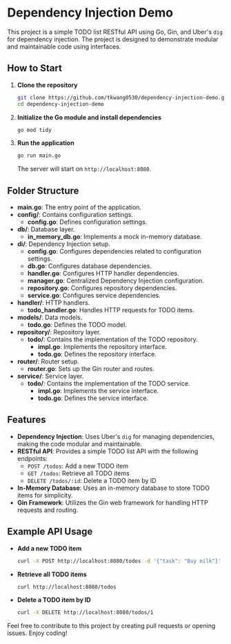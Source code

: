 # Dependency Injection Demo

This project is a simple TODO list RESTful API using Go, Gin, and Uber's `dig` for dependency injection. The project is designed to demonstrate modular and maintainable code using interfaces.

## How to Start

1. **Clone the repository**

    ```bash
    git clone https://github.com/tkwang0530/dependency-injection-demo.git
    cd dependency-injection-demo
    ```

2. **Initialize the Go module and install dependencies**

    ```bash
    go mod tidy
    ```

3. **Run the application**

    ```bash
    go run main.go
    ```

    The server will start on `http://localhost:8080`.

## Folder Structure
- **main.go**: The entry point of the application.
- **config/**: Contains configuration settings.
  - **config.go**: Defines configuration settings.
- **db/**: Database layer.
  - **in_memory_db.go**: Implements a mock in-memory database.
- **di/**: Dependency Injection setup.
  - **config.go**: Configures dependencies related to configuration settings.
  - **db.go**: Configures database dependencies.
  - **handler.go**: Configures HTTP handler dependencies.
  - **manager.go**: Centralized Dependency Injection configuration.
  - **repository.go**: Configures repository dependencies.
  - **service.go**: Configures service dependencies.
- **handler/**: HTTP handlers.
  - **todo_handler.go**: Handles HTTP requests for TODO items.
- **models/**: Data models.
  - **todo.go**: Defines the TODO model.
- **repository/**: Repository layer.
  - **todo/**: Contains the implementation of the TODO repository.
    - **impl.go**: Implements the repository interface.
    - **todo.go**: Defines the repository interface.
- **router/**: Router setup.
  - **router.go**: Sets up the Gin router and routes.
- **service/**: Service layer.
  - **todo/**: Contains the implementation of the TODO service.
    - **impl.go**: Implements the service interface.
    - **todo.go**: Defines the service interface.


## Features

- **Dependency Injection**: Uses Uber's `dig` for managing dependencies, making the code modular and maintainable.
- **RESTful API**: Provides a simple TODO list API with the following endpoints:
  - `POST /todos`: Add a new TODO item
  - `GET /todos`: Retrieve all TODO items
  - `DELETE /todos/:id`: Delete a TODO item by ID
- **In-Memory Database**: Uses an in-memory database to store TODO items for simplicity.
- **Gin Framework**: Utilizes the Gin web framework for handling HTTP requests and routing.

## Example API Usage

- **Add a new TODO item**

    ```bash
    curl -X POST http://localhost:8080/todos -d '{"task": "Buy milk"}' -H "Content-Type: application/json"
    ```

- **Retrieve all TODO items**

    ```bash
    curl http://localhost:8080/todos
    ```

- **Delete a TODO item by ID**

    ```bash
    curl -X DELETE http://localhost:8080/todos/1
    ```

Feel free to contribute to this project by creating pull requests or opening issues. Enjoy coding!